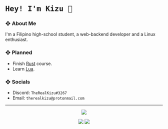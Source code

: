 <!-- TITLE -->
# `Hey! I'm Kizu 👋`

<!-- ABOUT ME -->
### ❖ About Me

   I'm a Filipino high-school student, a web-backend developer and a Linux enthusiast.

<!-- PLANNED SHIT -->
### ❖ Planned

   * Finish [Rust](https://rust-lang.org/) course.
   * Learn [Lua](https://lua.org).

<!--- SOCIALS -->
### ❖ Socials

   * Discord: `TheRealKizu#3267`
   * Email: `therealkizu@protonmail.com`

---

<p/>

<!-- GITHUB STATS -->

<p align="center">
   <img src="https://github-profile-trophy.vercel.app/?username=TheRealKizu&theme=juicyfresh&no-frame=true&margin-w=20">
</p>

<p align="center">
   <img src="https://github-readme-stats.vercel.app/api?username=TheRealKizu&hide=issues&show_icons=true&title_color=84a0c6&bg_color=13141d&icon_color=89b8c2&text_color=84a0c6&line_height=24&count_private=true&include_all_commits=true">

   <img src="https://github-readme-stats.vercel.app/api/top-langs/?username=TheRealKizu&layout=compact&show_icons=true&title_color=84a0c6&bg_color=13141d&icon_color=89b8c2&text_color=84a0c6&&langs_count=6&hide=css">
</p>

